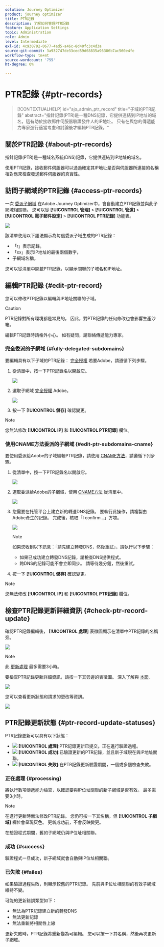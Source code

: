 ```yaml
---
solution: Journey Optimizer
product: journey optimizer
title: PTR記錄
description: 了解如何管理PTR記錄
feature: Application Settings
topic: Administration
role: Admin
level: Intermediate
exl-id: 4c930792-0677-4ad5-a46c-8d40fc3c4d3a
source-git-commit: 3a932747de33ced59d68835a96386b7ac560e4fe
workflow-type: tm+mt
source-wordcount: '755'
ht-degree: 0%

---
```


# PTR記錄 {#ptr-records}

>[!CONTEXTUALHELP]
>id="ajo_admin_ptr_record"
>title="子域的PTR記錄"
>abstract="指針記錄(PTR)是一種DNS記錄，它提供連結到IP地址的域名，這有助於接收郵件伺服器驗證發件人的IP地址。 只有在與您的傳遞能力專家進行適當考慮和討論後才編輯PTR記錄。"

## 關於PTR記錄 {#about-ptr-records}

指針記錄(PTR)是一種域名系統(DNS)記錄，它提供連結到IP地址的域名。

使用PTR記錄，接收郵件伺服器可以通過確定其IP地址是否與伺服器所連接的名稱相對應來檢查發送郵件伺服器的真實性。

## 訪問子網域的PTR記錄 {#access-ptr-records}

一次 [委派子網域](delegate-subdomain.md) 在Adobe Journey Optimizer中，會自動建立PTR記錄並與此子網域相關聯。 您可以從 **[!UICONTROL 管理]** > **[!UICONTROL 管道]** > **[!UICONTROL 電子郵件設定]** > **[!UICONTROL PTR記錄]** 功能表。

![](assets/ptr-records.png)

該清單使用以下語法顯示為每個委派子域生成的PTR記錄：

* 「r」表示記錄，
* 「xx」表示IP地址的最後兩個數字，
* 子網域名稱。

您可以從清單中開啟PTR記錄，以顯示關聯的子域名和IP地址。

## 編輯PTR記錄 {#edit-ptr-record}

您可以修改PTR記錄以編輯與IP地址關聯的子域。

>[!CAUTION]
>
>PTR記錄對所有環境都是常見的。 因此，對PTR記錄的任何修改也會影響生產沙箱。
>
>編輯PTR記錄時請格外小心。 如有疑問，請聯絡傳遞能力專家。

### 完全委派的子網域 {#fully-delegated-subdomains}

要編輯具有以下子域的PTR記錄： [完全授權](delegate-subdomain.md#full-subdomain-delegation) 若要Adobe，請遵循下列步驟。

1. 從清單中，按一下PTR記錄名以開啟它。

   ![](assets/ptr-record-select.png)

1. 選取子網域 [完全授權](delegate-subdomain.md#full-subdomain-delegation) Adobe。

   ![](assets/ptr-record-subdomain.png)

1. 按一下 **[!UICONTROL 儲存]** 確認變更。

>[!NOTE]
>
>您無法修改 **[!UICONTROL IP]** 和 **[!UICONTROL PTR記錄]** 欄位。

### 使用CNAME方法委派的子網域 {#edit-ptr-subdomains-cname}

要使用委派給Adobe的子域編輯PTR記錄，請使用 [CNAME方法](delegate-subdomain.md#cname-subdomain-delegation)，請遵循下列步驟。

1. 從清單中，按一下PTR記錄名以開啟它。

   ![](assets/ptr-record-select-cname.png)

1. 選取委派給Adobe的子網域，使用 [CNAME方法](delegate-subdomain.md#cname-subdomain-delegation) 從清單中。

   ![](assets/ptr-record-subdomain-cname.png)

1. 您需要在托管平台上建立新的轉送DNS記錄。 要執行此操作，請複製由Adobe產生的記錄。 完成後，核取「I confirm...」方塊。

   ![](assets/ptr-record-subdomain-confirm.png)

   >[!NOTE]
   >
   >如果您收到以下訊息：「請先建立轉發DNS，然後重試」，請執行以下步驟：
   >   * 如果已成功建立轉發DNS記錄，請檢查DNS提供程式。
   >   * 跨DNS的記錄可能不會立即同步。 請等待幾分鐘，然後重試。


1. 按一下 **[!UICONTROL 儲存]** 確認變更。

>[!NOTE]
>
>您無法修改 **[!UICONTROL IP]** 和 **[!UICONTROL PTR記錄]** 欄位。

## 檢查PTR記錄更新詳細資訊 {#check-ptr-record-update}

確認PTR記錄編輯後， **[!UICONTROL 處理]** 表徵圖顯示在清單中PTR記錄的名稱旁。

![](assets/ptr-record-updating.png)

>[!NOTE]
>
>此 [更新處理](#processing) 最多需要3小時。

要檢查PTR記錄更新詳細資訊，請按一下其旁邊的表徵圖。 深入了解與 [本節](#ptr-record-update-statuses).

![](assets/ptr-record-recent-update.png)

您可以查看更新狀態和請求的更改等資訊。

![](assets/ptr-record-updates.png)

## PTR記錄更新狀態 {#ptr-record-update-statuses}

PTR記錄更新可以具有以下狀態：

* ![](assets/do-not-localize/ptr-record-processing.png) **[!UICONTROL 處理]**:PTR記錄更新已提交，正在進行驗證過程。
* ![](assets/do-not-localize/ptr-record-success.png) **[!UICONTROL 成功]**:已驗證更新的PTR記錄，並且新子域現在與IP地址關聯。
* ![](assets/do-not-localize/ptr-record-failed.png) **[!UICONTROL 失敗]**:在PTR記錄更新驗證期間，一個或多個檢查失敗。

### 正在處理 {#processing}

將執行數項傳遞能力檢查，以確認要與IP位址關聯的新子網域是否有效。 最多需要3小時。

>[!NOTE]
>
>在進行更新時無法修改PTR記錄。 您仍可按一下其名稱，但 **[!UICONTROL 子網域]** 欄位會呈現灰色。 更新成功前，不會反映變更。

在驗證程式期間，舊的子網域仍與IP位址相關聯。

### 成功 {#success}

驗證程式一旦成功，新子網域就會自動與IP位址相關聯。

### 已失敗 {#failes}

如果驗證過程失敗，則顯示較舊的PTR記錄。 先前與IP位址相關聯的有效子網域維持不變。

可能的更新錯誤類型如下：
* 無法為PTR記錄建立新的轉發DNS
* 無法更新記錄
* 無法重新將相關性上線

更新失敗時，PTR記錄將重新變為可編輯。 您可以按一下其名稱，然後再次更新子網域。

